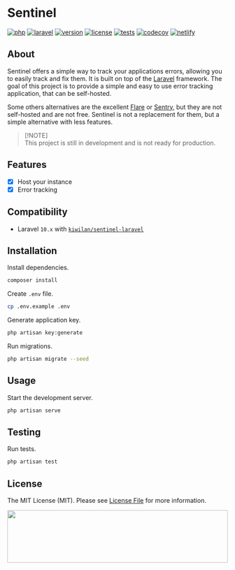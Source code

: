 # Sentinel

[![php][php-version-src]][php-version-href]
[![laravel][laravel-src]][laravel-href]
[![version][version-src]][version-href]
[![license][license-src]][license-href]
[![tests][tests-src]][tests-href]
[![codecov][codecov-src]][codecov-href]
[![netlify][netlify-src]][netlify-href]

## About

Sentinel offers a simple way to track your applications errors, allowing you to easily track and fix them. It is built on top of the [Laravel](https://laravel.com) framework. The goal of this project is to provide a simple and easy to use error tracking application, that can be self-hosted.

Some others alternatives are the excellent [Flare](https://flareapp.io/) or [Sentry](https://sentry.io/), but they are not self-hosted and are not free. Sentinel is not a replacement for them, but a simple alternative with less features.

> [!NOTE]\
> This project is still in development and is not ready for production.

## Features

-   [x] Host your instance
-   [x] Error tracking

## Compatibility

-   Laravel `10.x` with [`kiwilan/sentinel-laravel`](https://github.com/kiwilan/sentinel-laravel)

## Installation

Install dependencies.

```bash
composer install
```

Create `.env` file.

```bash
cp .env.example .env
```

Generate application key.

```bash
php artisan key:generate
```

Run migrations.

```bash
php artisan migrate --seed
```

## Usage

Start the development server.

```bash
php artisan serve
```

## Testing

Run tests.

```bash
php artisan test
```

## License

The MIT License (MIT). Please see [License File](LICENSE.md) for more information.

[<img src="https://user-images.githubusercontent.com/48261459/201463225-0a5a084e-df15-4b11-b1d2-40fafd3555cf.svg" height="120rem" width="100%" />](https://github.com/kiwilan)

[version-src]: https://img.shields.io/badge/dynamic/json?label=version&query=version&url=https://raw.githubusercontent.com/kiwilan/sentinel/main/composer.json&style=flat-square&color=777BB4&labelColor=18181b
[version-href]: https://packagist.org/packages/kiwilan/sentinel
[php-version-src]: https://img.shields.io/static/v1?style=flat-square&label=PHP&message=v8.1&color=777BB4&logo=php&logoColor=ffffff&labelColor=18181b
[php-version-href]: https://www.php.net/
[license-src]: https://img.shields.io/github/license/kiwilan/sentinel.svg?style=flat-square&colorA=18181B&colorB=777BB4
[license-href]: https://github.com/kiwilan/sentinel/blob/main/README.md
[tests-src]: https://img.shields.io/github/actions/workflow/status/kiwilan/sentinel/run-tests.yml?branch=main&label=tests&style=flat-square&colorA=18181B
[tests-href]: https://github.com/kiwilan/sentinel/actions/workflows/run-tests.yml
[codecov-src]: https://codecov.io/gh/kiwilan/sentinel/branch/main/graph/badge.svg?token=P9XIK2KV9G
[codecov-href]: https://codecov.io/gh/kiwilan/sentinel
[laravel-src]: https://img.shields.io/static/v1?label=Laravel&message=v10&style=flat-square&colorA=18181B&colorB=FF2D20
[laravel-href]: https://laravel.com
[netlify-src]: https://api.netlify.com/api/v1/badges/849d4a45-1236-4f9e-992c-4a242588aeac/deploy-status
[netlify-href]: https://app.netlify.com/sites/sentinel/deploys
